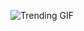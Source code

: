 
<!-- GIF_SECTION -->
![Trending GIF](https://media0.giphy.com/media/v1.Y2lkPThiYjIxNzcyY2hhdW9lc3k4N200czlsdWRqZnMwd3Z3M3UxMTR5NWwyeWo0bnpuYiZlcD12MV9naWZzX3NlYXJjaCZjdD1n/7DtejiYu1Uq4gQ8PcH/giphy.gif)
<!-- END_GIF_SECTION -->
